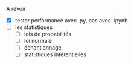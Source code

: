 A revoir

* [X] tester performance avec .py, pas avec .ipynb
* [ ] les statistiques
  * [ ] lois de probabilités
  * [ ] loi normale
  * [ ] échantionnage
  * [ ] statistiques inférentielles
